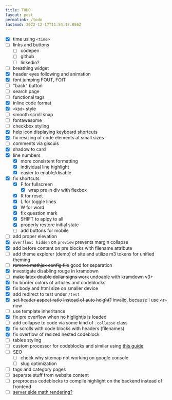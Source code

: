```yaml
---
title: TODO
layout: post
permalink: /todo
lastmod: 2022-12-17T11:54:17.056Z
---
```


- [x] time using `<time>`
- [ ] links and buttons
  - [ ] codepen
  - [ ] github
  - [ ] linkedin?
- [ ] breathing widget
- [x] header eyes following and animation
- [x] font jumping FOUT, FOIT
- [ ] "back" button
- [ ] search page
- [ ] functional tags
- [x] inline code format
- [x] `<kbd>` style
- [ ] smooth scroll snap
- [ ] fontawesome
- [ ] checkbox styling
- [x] help icon displaying keyboard shortcuts
- [x] fix resizing of code elements at small sizes
- [ ] comments via giscuis
- [x] shadow to card
- [x] line numbers
  - [x] more consistent formatting
  - [x] individual line highlight
  - [x] easier to enable/disable
- [x] fix shortcuts
  - [x] F for fullscreen
    - [x] wrap pre in div with flexbox
  - [x] R for reset
  - [x] L for toggle lines
  - [x] W for word
  - [x] fix question mark
  - [x] SHIFT to aplpy to all
  - [x] properly restore initial state
  - [ ] add buttons for mobile
- [ ] add proper elevation
- [x] `overflow: hidden` on `preview` prevents margin collapse
- [x] add before content on pre blocks with filename attribute
- [ ] add theme explorer (demo) of site and utilize m3 tokens for unified theming
- [ ] ~~remove mathjax config file~~ good for separation
- [x] investigate disabling rouge in kramdown
- [ ] ~~make latex double dollar signs work~~ undoable with kramdown v3+
- [x] fix border colors of articles and codeblocks
- [x] fix body and html size on smaller device
- [x] add redirect to test under `/test`
- [x] ~~set header aspect ratio instead of auto height?~~ invalid, because I use `<a>` now
- [ ] use template inheritance
- [x] fix pre overflow when no higlightjs is loaded
- [ ] add collapse to code via some kind of `.collapse` class
- [x] fix scrolls with code blocks with headers (filenames)
- [x] fix overflow of resized nested codeblock
- [ ] tables styling
- [ ] custom processor for codeblocks and similar using [this guide](https://fuzyll.com/2017/changing-markdown-output-in-jekyll/)
- [ ] SEO
  - [ ] check why sitemap not working on google console
  - [ ] slug optimization
- [ ] tags and category pages
- [ ] separate stuff from website content
- [ ] preprocess codeblocks to compile highlight on the backend instead of frontend
- [ ] [server side math rendering?](https://github.com/fmeum/jekyll-mathjax-csp)
